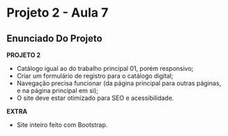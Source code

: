# Projeto 2 - Aula 7

## Enunciado Do Projeto

**PROJETO 2**

- Catálogo igual ao do trabalho principal 01, porém responsivo;
- Criar um formulário de registro para o catálogo digital;
- Navegação precisa funcionar (da página principal para outras páginas, e na página principal em si);
- O site deve estar otimizado para SEO e acessibilidade.

**EXTRA**

- Site inteiro feito com Bootstrap.
